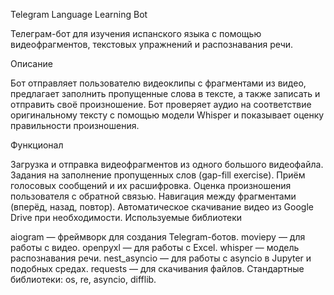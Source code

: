 Telegram Language Learning Bot

Телеграм-бот для изучения испанского языка с помощью видеофрагментов, текстовых упражнений и распознавания речи.

Описание

Бот отправляет пользователю видеоклипы с фрагментами из видео, предлагает заполнить пропущенные слова в тексте, а также записать и отправить своё произношение. Бот проверяет аудио на соответствие оригинальному тексту с помощью модели Whisper и показывает оценку правильности произношения.

Функционал

Загрузка и отправка видеофрагментов из одного большого видеофайла.
Задания на заполнение пропущенных слов (gap-fill exercise).
Приём голосовых сообщений и их расшифровка.
Оценка произношения пользователя с обратной связью.
Навигация между фрагментами (вперёд, назад, повтор).
Автоматическое скачивание видео из Google Drive при необходимости.
Используемые библиотеки

aiogram — фреймворк для создания Telegram-ботов.
moviepy — для работы с видео.
openpyxl — для работы с Excel.
whisper — модель распознавания речи.
nest_asyncio — для работы с asyncio в Jupyter и подобных средах.
requests — для скачивания файлов.
Стандартные библиотеки: os, re, asyncio, difflib.
  
